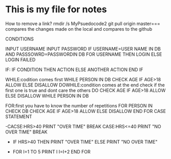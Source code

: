 # This is my file for notes
How to remove a link?
  rmdir /s MyPsuedocode2
git pull origin master=== compares the changes made on the local and compares to the github



CONDITIONS

INPUT USERNAME
INPUT PASSWORD
 IF USERNAME=USER NAME IN DB
            AND
    PASSSOWRD=PASSWORDIN DB FOR USERNAME
   THEN LOGIN
 ELSE
   LOGIN FAILED

 IF:
       IF CONDITION
       THEN ACTION
       ELSE 
       ANOTHER ACTION
    END IF

 WHILE:codition comes first 
      WHILE PERSON IN DB
        CHECK AGE
        IF AGE>18
        ALLOW
        ELSE DISALLOW
 DOWHILE:condition comes at the end
         check if the first one is true and dont care the others
      DO 
       CHECK AGE
       IF AGE>18
       ALLOW
       ELSE DISALLOW
      WHILE PERSON IN DB
    
  FOR:first you have to know the number of repetitions
      FOR PERSON IN CHECK DB
       CHECK AGE
       IF AGE>18
       ALLOW
       ELSE DISALLOW
      END FOR
CASE STATEMENT

-CACSE:HRS>40
   PRINT "OVER TIME"
   BREAK
  CASE:HRS<=40
   PRINT "NO OVER TIME"
   BREAK
- IF HRS>40
   THEN
   PRINT "OVER TIME"
  ELSE 
  PRINT "NO OVER TIME"

- FOR I=1 TO 5
   PRINT I
   I=I+2
  END FOR
